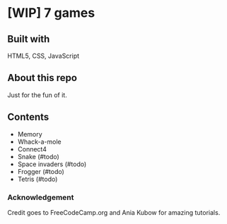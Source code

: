 # [WIP] 7 games

## Built with
HTML5, CSS, JavaScript

## About this repo  
Just for the fun of it.  

## Contents  
* Memory
* Whack-a-mole
* Connect4
* Snake (#todo)
* Space invaders (#todo)
* Frogger (#todo)
* Tetris (#todo)

### Acknowledgement
Credit goes to FreeCodeCamp.org and Ania Kubow for amazing tutorials.